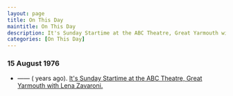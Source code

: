 ```yaml
---
layout: page
title: On This Day
maintitle: On This Day
description: It's Sunday Startime at the ABC Theatre, Great Yarmouth with Lena Zavaroni.
categories: [On This Day]
---
```


### 15 August 1976
* —— (<span id="age1"></span> years ago). [It's Sunday Startime at the ABC Theatre, Great Yarmouth with Lena Zavaroni.](/theatre/great%20yarmouth/1976/08/15/sunday-startime.html)

<!-- Script for calculating number of years ago -->
<script>
var dob = '19760815';
var year = Number(dob.substr(0, 4));
var month = Number(dob.substr(4, 2)) - 1;
var day = Number(dob.substr(6, 2));
var today = new Date();
var age1 = today.getFullYear() - year;
if (today.getMonth() < month || (today.getMonth() == month && today.getDate() < day)) {
age1--;
}
document.getElementById("age1").innerHTML=age1;
</script>


